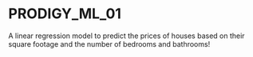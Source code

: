 # PRODIGY_ML_01
A linear regression model to predict the prices of houses based on their square footage and the number of bedrooms and bathrooms!
